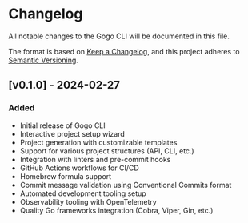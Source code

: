 # Changelog

All notable changes to the Gogo CLI will be documented in this file.

The format is based on [Keep a Changelog](https://keepachangelog.com/en/1.0.0/), and this project
adheres to [Semantic Versioning](https://semver.org/spec/v2.0.0.html).

## [v0.1.0] - 2024-02-27

### Added

- Initial release of Gogo CLI
- Interactive project setup wizard
- Project generation with customizable templates
- Support for various project structures (API, CLI, etc.)
- Integration with linters and pre-commit hooks
- GitHub Actions workflows for CI/CD
- Homebrew formula support
- Commit message validation using Conventional Commits format
- Automated development tooling setup
- Observability tooling with OpenTelemetry
- Quality Go frameworks integration (Cobra, Viper, Gin, etc.)
